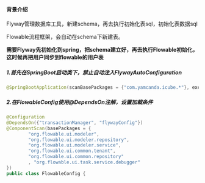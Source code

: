 #### 背景介绍

Flyway管理数据库工具，新建schema，再去执行初始化表sql，初始化表数据sql

Flowable流程框架，会自动在schema下新建表。

**需要Flyway先初始化到spring，把schema建立好，再去执行Flowable初始化，这时候再把用户同步到flowable的用户表**

##### 1.首先在SpringBoot启动类下，禁止自动注入FlywayAutoConfiguration
```java
@SpringBootApplication(scanBasePackages = {"com.yamcanda.icube.*"}, exclude = {FlywayAutoConfiguration.class})
```

##### 2.在FlowableConfig使用@DependsOn注解，设置加载条件

```java
@Configuration
@DependsOn({"transactionManager", "flywayConfig"})
@ComponentScan(basePackages = {
        "org.flowable.ui.modeler",
        "org.flowable.ui.modeler.repository",
        "org.flowable.ui.modeler.service",
        "org.flowable.ui.common.tenant",
        "org.flowable.ui.common.repository"
        , "org.flowable.ui.task.service.debugger"
})
public class FlowableConfig {
```

